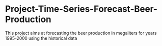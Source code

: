 # Project-Time-Series-Forecast-Beer-Production
This project aims at forecasting the beer production in megaliters for years 1995-2000 using the historical data
